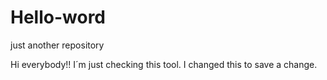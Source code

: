# Hello-word
just another repository

Hi  everybody!!
I´m just checking this tool. 
I changed this to save a change. 
